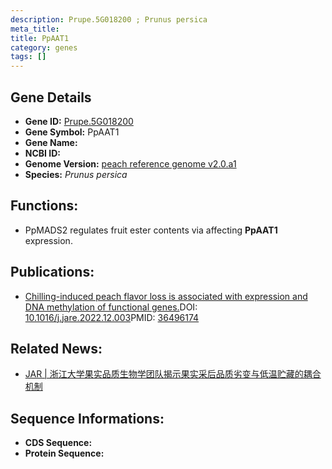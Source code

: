 ```yaml
---
description: Prupe.5G018200 ; Prunus persica
meta_title:
title: PpAAT1
category: genes
tags: []
---
```


## Gene Details
- **Gene ID:**	[Prupe.5G018200](https://www.maizegdb.org/gene_center/gene/Prupe.5G018200)
- **Gene Symbol:** PpAAT1
- **Gene Name:** 
- **NCBI ID:** [](https://www.ncbi.nlm.nih.gov/gene/?term=)
- **Genome Version:** [peach reference genome v2.0.a1]()
- **Species:** *Prunus persica*

## Functions:
   - PpMADS2 regulates fruit ester contents via affecting **PpAAT1** expression.

## Publications:
   - [Chilling-induced peach flavor loss is associated with expression and DNA methylation of functional genes.]( https://www.sciencedirect.com/science/article/pii/S2090123222002697?via%3Dihub)DOI:   [10.1016/j.jare.2022.12.003](https://www.sciencedirect.com/science/article/pii/S2090123222002697?via%3Dihub)PMID:   [36496174](https://pubmed.ncbi.nlm.nih.gov/36496174/)

## Related News:
   - [JAR | 浙江大学果实品质生物学团队揭示果实采后品质劣变与低温贮藏的耦合机制](https://mp.weixin.qq.com/s?__biz=Mzg3MDEwNDEyMg==&mid=2247542726&idx=3&sn=473b191370691e37d84a8d9cd92586d1&chksm=ce908a93f9e70385c3506fdc779f8fe08ebb9ef3212c0af5ea031f1a742e555f97fd814c3c4c&scene=27#wechat_redirect)

## Sequence Informations:
- **CDS Sequence:**
- **Protein Sequence:**
